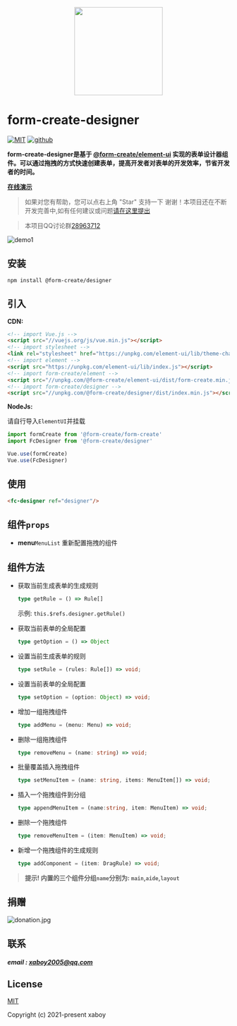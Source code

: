 <p align="center">
    <a href="http://www.form-create.com">
        <img width="200" src="http://file.lotkk.com/form-create.png">
    </a>
</p>

# form-create-designer

[![MIT](https://img.shields.io/badge/License-MIT-yellow.svg)](https://github.com/xaboy/form-create-designer)
[![github](https://img.shields.io/badge/Author-xaboy-blue.svg)](https://github.com/xaboy)

**form-create-designer是基于 [@form-create/element-ui](https://github.com/xaboy/form-create) 实现的表单设计器组件。可以通过拖拽的方式快速创建表单，提高开发者对表单的开发效率，节省开发者的时间。**

**[在线演示](http://form-create.com/designer?fr=github)**

> 如果对您有帮助，您可以点右上角 "Star" 支持一下 谢谢！本项目还在不断开发完善中,如有任何建议或问题[请在这里提出](https://github.com/xaboy/form-create-designer/issues/new)

> 本项目QQ讨论群[28963712](https://jq.qq.com/?_wv=1027&k=54aKUVw)


![demo1](http://form-create.com/img/designer-review.png)

## 安装

```shell
npm install @form-create/designer
```

## 引入

**CDN:**

```html
<!-- import Vue.js -->
<script src="//vuejs.org/js/vue.min.js"></script>
<!-- import stylesheet -->
<link rel="stylesheet" href="https://unpkg.com/element-ui/lib/theme-chalk/index.css">
<!-- import element -->
<script src="https://unpkg.com/element-ui/lib/index.js"></script>
<!-- import form-create/element -->
<script src="//unpkg.com/@form-create/element-ui/dist/form-create.min.js"></script>
<!-- import form-create/designer -->
<script src="//unpkg.com/@form-create/designer/dist/index.min.js"></script>
```

**NodeJs:**

请自行导入`ElementUI`并挂载

```js
import formCreate from '@form-create/form-create'
import FcDesigner from '@form-create/designer'

Vue.use(formCreate)
Vue.use(FcDesigner)
```

## 使用

```html
<fc-designer ref="designer"/>
```

## 组件`props`

- **menu**`MenuList` 重新配置拖拽的组件

## 组件方法

- 获取当前生成表单的生成规则

    ```ts
    type getRule = () => Rule[]
    ```
  示例: `this.$refs.designer.getRule()`

- 获取当前表单的全局配置

    ```ts
    type getOption = () => Object
    ```

- 设置当前生成表单的规则

    ```ts
    type setRule = (rules: Rule[]) => void;
    ```

- 设置当前表单的全局配置

    ```ts
    type setOption = (option: Object) => void;
    ```

- 增加一组拖拽组件

    ```ts
    type addMenu = (menu: Menu) => void;
    ```
- 删除一组拖拽组件

    ```ts
    type removeMenu = (name: string) => void;
    ```

- 批量覆盖插入拖拽组件

    ```ts
    type setMenuItem = (name: string, items: MenuItem[]) => void;
    ```

- 插入一个拖拽组件到分组

    ```ts
    type appendMenuItem = (name:string, item: MenuItem) => void;
    ```

- 删除一个拖拽组件

    ```ts
    type removeMenuItem = (item: MenuItem) => void;
    ```

- 新增一个拖拽组件的生成规则

    ```ts
    type addComponent = (item: DragRule) => void;
    ```
> **提示! 内置的三个组件分组`name`分别为: `main`,`aide`,`layout`**

## 捐赠

![donation.jpg](http://form-create.com/img/donation.jpg)

## 联系

##### email : xaboy2005@qq.com

## License

[MIT](http://opensource.org/licenses/MIT)

Copyright (c) 2021-present xaboy

